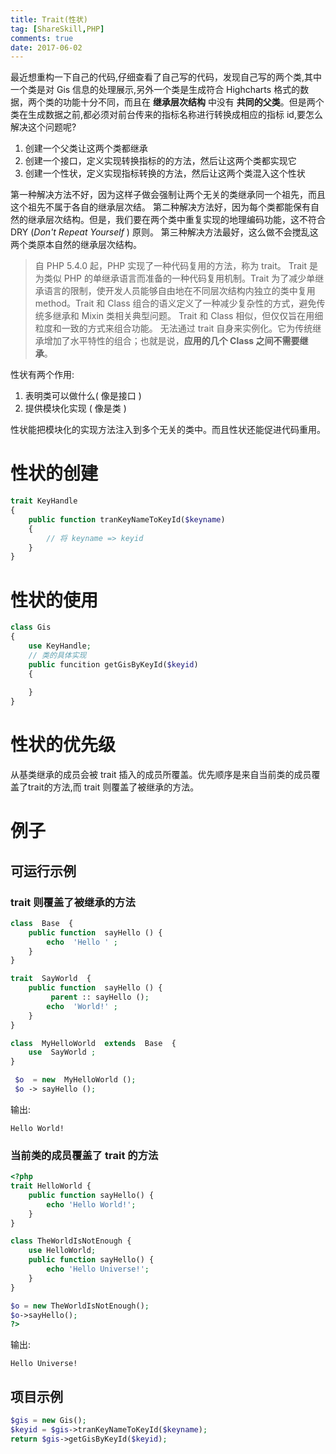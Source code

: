 ```yaml
---
title: Trait(性状)
tag: [ShareSkill,PHP]
comments: true
date: 2017-06-02
---
```




最近想重构一下自己的代码,仔细查看了自己写的代码，发现自己写的两个类,其中一个类是对 Gis 信息的处理展示,另外一个类是生成符合 Highcharts 格式的数据，两个类的功能十分不同，而且在 **继承层次结构** 中没有 **共同的父类**。但是两个类在生成数据之前,都必须对前台传来的指标名称进行转换成相应的指标 id,要怎么解决这个问题呢?

1. 创建一个父类让这两个类都继承
2. 创建一个接口，定义实现转换指标的的方法，然后让这两个类都实现它
3. 创建一个性状，定义实现指标转换的方法，然后让这两个类混入这个性状

第一种解决方法不好，因为这样子做会强制让两个无关的类继承同一个祖先，而且这个祖先不属于各自的继承层次结。
第二种解决方法好，因为每个类都能保有自然的继承层次结构。但是，我们要在两个类中重复实现的地理编码功能，这不符合 DRY (*Don't Repeat Yourself* ) 原则。
第三种解决方法最好，这么做不会搅乱这两个类原本自然的继承层次结构。

>自 PHP 5.4.0 起，PHP 实现了一种代码复用的方法，称为 trait。
Trait 是为类似 PHP 的单继承语言而准备的一种代码复用机制。Trait 为了减少单继承语言的限制，使开发人员能够自由地在不同层次结构内独立的类中复用 method。Trait 和 Class 组合的语义定义了一种减少复杂性的方式，避免传统多继承和 Mixin 类相关典型问题。
Trait 和 Class 相似，但仅仅旨在用细粒度和一致的方式来组合功能。 无法通过 trait 自身来实例化。它为传统继承增加了水平特性的组合；也就是说，**应用的几个 Class 之间不需要继承**。

性状有两个作用:
1. 表明类可以做什么( 像是接口 )
2. 提供模块化实现 ( 像是类 )

性状能把模块化的实现方法注入到多个无关的类中。而且性状还能促进代码重用。

# 性状的创建

```php
trait KeyHandle
{
    public function tranKeyNameToKeyId($keyname)
    {
        // 将 keyname => keyid
    }
}
```

# 性状的使用

```php
class Gis
{
    use KeyHandle;
    // 类的具体实现
    public funcition getGisByKeyId($keyid)
    {
        
    }
}
```

# 性状的优先级

从基类继承的成员会被 trait 插入的成员所覆盖。优先顺序是来自当前类的成员覆盖了trait的方法,而 trait 则覆盖了被继承的方法。

# 例子

## 可运行示例

### trait 则覆盖了被继承的方法

```php
class  Base  {
    public function  sayHello () {
        echo  'Hello ' ;
    }
}

trait  SayWorld  {
    public function  sayHello () {
         parent :: sayHello ();
        echo  'World!' ;
    }
}

class  MyHelloWorld  extends  Base  {
    use  SayWorld ;
}

 $o  = new  MyHelloWorld ();
 $o -> sayHello ();
```
输出:

```shell
Hello World!
```

### 当前类的成员覆盖了 trait 的方法

```php
<?php
trait HelloWorld {
    public function sayHello() {
        echo 'Hello World!';
    }
}

class TheWorldIsNotEnough {
    use HelloWorld;
    public function sayHello() {
        echo 'Hello Universe!';
    }
}

$o = new TheWorldIsNotEnough();
$o->sayHello();
?>
```
输出:

```shell
Hello Universe!
```

## 项目示例

```php
$gis = new Gis();
$keyid = $gis->tranKeyNameToKeyId($keyname);
return $gis->getGisByKeyId($keyid);
```

